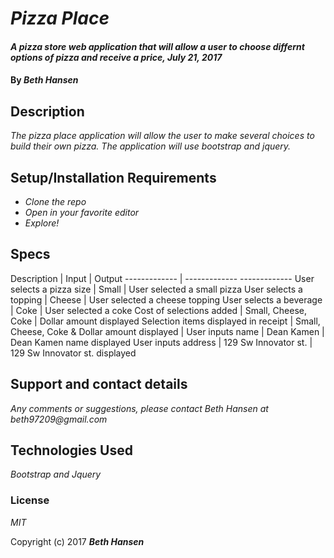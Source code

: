 # _Pizza Place_

#### _A pizza store web application that will allow a user to choose differnt options of pizza and receive a price, July 21, 2017_

#### By _**Beth Hansen**_

## Description

_The pizza place application will allow the user to make several choices to build their own pizza. The application will use bootstrap and jquery._

## Setup/Installation Requirements

* _Clone the repo_
* _Open in your favorite editor_
* _Explore!_

## Specs

Description   | Input        | Output
------------- | -------------  -------------
User selects a pizza size  | Small | User selected a small pizza
User selects a topping   | Cheese | User selected a cheese topping
User selects a beverage  | Coke | User selected a coke
Cost of selections added  | Small, Cheese, Coke | Dollar amount displayed
Selection items displayed in receipt  | Small, Cheese, Coke & Dollar amount displayed |
User inputs name  | Dean Kamen | Dean Kamen name displayed
User inputs address  | 129 Sw Innovator st.  | 129 Sw Innovator st. displayed


## Support and contact details

_Any comments or suggestions, please contact Beth Hansen at beth97209@gmail.com_

## Technologies Used

_Bootstrap and Jquery_

### License

*MIT*

Copyright (c) 2017 **_Beth Hansen_**
